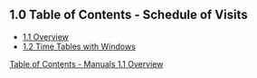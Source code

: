 ## 1.0 Table of Contents - Schedule of Visits

* [1.1 Overview](:pages_path:/manuals/schedule-of-visits/1-01-overview.md)
* [1.2 Time Tables with Windows](:pages_path:/manuals/schedule-of-visits/1-02-time-table-window.md)


<div class="center">
<div class="btn-group">
  <a href=":pages_path:/manuals/manual-toc.md" class="btn btn-default">
    <span class="glyphicon glyphicon-chevron-up"></span>
    Table of Contents - Manuals
  </a>

  <a href=":pages_path:/manuals/schedule-of-visits/1-01-overview.md" class="btn btn-success">
    1.1 Overview
    <span class="glyphicon glyphicon-chevron-right"></span>
  </a>
</div>
</div>
